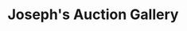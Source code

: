 ---
title: "Joseph's Auction Gallery"
url: /st-petersbug/josephs-auction-gallery/
shop: Antiquitäten
---